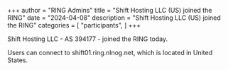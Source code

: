 +++
author = "RING Admins"
title = "Shift Hosting LLC (US) joined the RING"
date = "2024-04-08"
description = "Shift Hosting LLC (US) joined the RING"
categories = [
    "participants",
]
+++

Shift Hosting LLC - AS 394177 - joined the RING today.

> 

Users can connect to shift01.ring.nlnog.net, which is located in United States.
